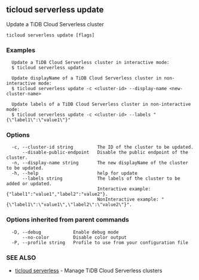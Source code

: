 ## ticloud serverless update

Update a TiDB Cloud Serverless cluster

```
ticloud serverless update [flags]
```

### Examples

```
  Update a TiDB Cloud Serverless cluster in interactive mode:
  $ ticloud serverless update

  Update displayName of a TiDB Cloud Serverless cluster in non-interactive mode:
  $ ticloud serverless update -c <cluster-id> --display-name <new-cluster-name>
 
  Update labels of a TiDB Cloud Serverless cluster in non-interactive mode:
  $ ticloud serverless update -c <cluster-id> --labels "{\"label1\":\"value1\"}"
```

### Options

```
  -c, --cluster-id string         The ID of the cluster to be updated.
      --disable-public-endpoint   Disable the public endpoint of the cluster.
  -n, --display-name string       The new displayName of the cluster to be updated.
  -h, --help                      help for update
      --labels string             The labels of the cluster to be added or updated.
                                  Interactive example: {"label1":"value1","label2":"value2"}.
                                  NonInteractive example: "{\"label1\":\"value1\",\"label2\":\"value2\"}".
```

### Options inherited from parent commands

```
  -D, --debug            Enable debug mode
      --no-color         Disable color output
  -P, --profile string   Profile to use from your configuration file
```

### SEE ALSO

* [ticloud serverless](ticloud_serverless.md)	 - Manage TiDB Cloud Serverless clusters

